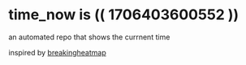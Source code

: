 # time_now is (( 1706403600552 ))

an automated repo that shows the currnent time

inspired by [breakingheatmap](https://github.com/breakingheatmap/breakingheatmap)